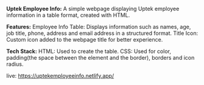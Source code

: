 **Uptek Employee Info:**
A simple webpage displaying Uptek employee information in a table format, created with HTML.

**Features:**
Employee Info Table: Displays information such as names, age, job title, phone, address and email address in a structured format.
Title Icon: Custom icon added to the webpage title for better experience.

**Tech Stack:**
HTML: Used to create the table.
CSS: Used for color, padding(the space between the element and the border), borders and icon radius.

live: https://uptekemployeeinfo.netlify.app/

